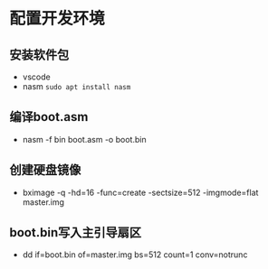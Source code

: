 # 配置开发环境

## 安装软件包
- vscode
- nasm
`sudo apt install nasm`

## 编译boot.asm
- nasm -f bin boot.asm -o boot.bin

## 创建硬盘镜像
- bximage -q -hd=16 -func=create -sectsize=512 -imgmode=flat master.img

## boot.bin写入主引导扇区
- dd if=boot.bin of=master.img bs=512 count=1 conv=notrunc